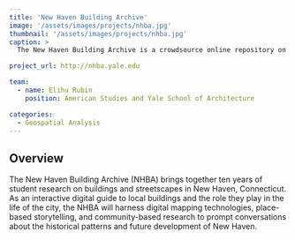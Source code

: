 ```yaml
---
title: 'New Haven Building Archive'
image: '/assets/images/projects/nhba.jpg'
thumbnail: '/assets/images/projects/nhba.jpg'
caption: >
  The New Haven Building Archive is a crowdsource online repository on the architectural history of New Haven's built environment.

project_url: http://nhba.yale.edu

team:
  - name: Elihu Rubin
    position: American Studies and Yale School of Architecture

categories:
  - Geospatial Analysis
---
```


<h2 class='subheading'>Overview</h2>

<p>The New Haven Building Archive (NHBA) brings together ten years of student research on buildings and streetscapes in New Haven, Connecticut. As an interactive digital guide to local buildings and the role they play in the life of the city, the NHBA will harness digital mapping technologies, place-based storytelling, and community-based research to prompt conversations about the historical patterns and future development of New Haven.</p>